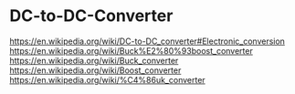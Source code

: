 # DC-to-DC-Converter
https://en.wikipedia.org/wiki/DC-to-DC_converter#Electronic_conversion https://en.wikipedia.org/wiki/Buck%E2%80%93boost_converter https://en.wikipedia.org/wiki/Buck_converter https://en.wikipedia.org/wiki/Boost_converter https://en.wikipedia.org/wiki/%C4%86uk_converter
